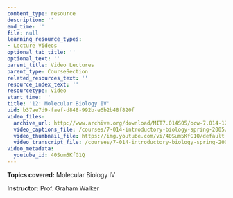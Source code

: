 ```yaml
---
content_type: resource
description: ''
end_time: ''
file: null
learning_resource_types:
- Lecture Videos
optional_tab_title: ''
optional_text: ''
parent_title: Video Lectures
parent_type: CourseSection
related_resources_text: ''
resource_index_text: ''
resourcetype: Video
start_time: ''
title: '12: Molecular Biology IV'
uid: b37ae7d9-faef-d848-992b-e6b2b48f820f
video_files:
  archive_url: http://www.archive.org/download/MIT7.014S05/ocw-7.014-12-02mar05-220k.mp4
  video_captions_file: /courses/7-014-introductory-biology-spring-2005/1b7d351f0fcd5de793c9eda65ebbef7f_40Sum5KfG1Q.vtt
  video_thumbnail_file: https://img.youtube.com/vi/40Sum5KfG1Q/default.jpg
  video_transcript_file: /courses/7-014-introductory-biology-spring-2005/232749dd6ccfe9c881cf9cf79c07a8ab_40Sum5KfG1Q.pdf
video_metadata:
  youtube_id: 40Sum5KfG1Q
---
```


**Topics covered:** Molecular Biology IV  
  
**Instructor:** Prof. Graham Walker




